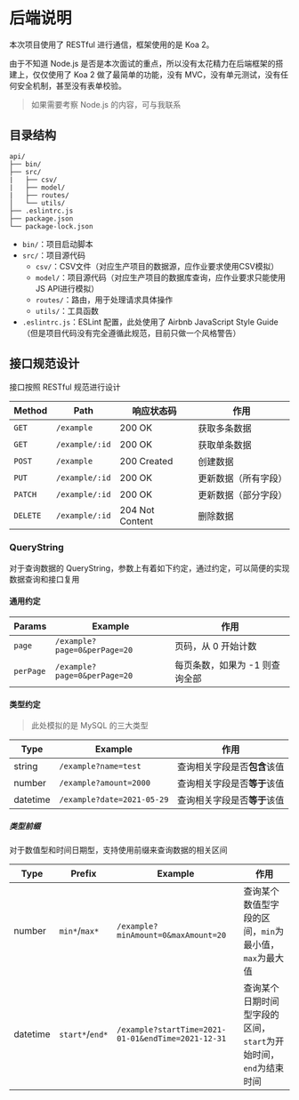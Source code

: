 # 后端说明

本次项目使用了 RESTful 进行通信，框架使用的是 Koa 2。

由于不知道 Node.js 是否是本次面试的重点，所以没有太花精力在后端框架的搭建上，仅仅使用了 Koa 2 做了最简单的功能，没有 MVC，没有单元测试，没有任何安全机制，甚至没有表单校验。

> 如果需要考察 Node.js 的内容，可与我联系

## 目录结构

```
api/
├── bin/
├── src/
|   ├── csv/
|   ├── model/
|   ├── routes/
│   └── utils/
├── .eslintrc.js
├── package.json
└── package-lock.json
```

- `bin/`：项目启动脚本
- `src/`：项目源代码
    - `csv/`：CSV文件（对应生产项目的数据源，应作业要求使用CSV模拟）
    - `model/`：项目源代码（对应生产项目的数据库查询，应作业要求只能使用JS API进行模拟）
    - `routes/`：路由，用于处理请求具体操作
    - `utils/`：工具函数
- `.eslintrc.js`：ESLint 配置，此处使用了 Airbnb JavaScript Style Guide（但是项目代码没有完全遵循此规范，目前只做一个风格警告）

## 接口规范设计

接口按照 RESTful 规范进行设计

| Method | Path | 响应状态码 | 作用 |
|--------|------|----------|-----|
| `GET` | `/example` | 200 OK | 获取多条数据 |
| `GET` | `/example/:id` | 200 OK | 获取单条数据 |
| `POST` | `/example` | 200 Created | 创建数据 |
| `PUT` | `/example/:id` | 200 OK | 更新数据（所有字段） |
| `PATCH` | `/example/:id` | 200 OK | 更新数据（部分字段） |
| `DELETE` | `/example/:id` | 204 Not Content | 删除数据 |

### QueryString

对于查询数据的 QueryString，参数上有着如下约定，通过约定，可以简便的实现数据查询和接口复用

#### 通用约定

| Params | Example | 作用 |
|--------|---------|-----|
| `page` | `/example?page=0&perPage=20` | 页码，从 0 开始计数 |
| `perPage` | `/example?page=0&perPage=20` | 每页条数，如果为 -1 则查询全部 |

#### 类型约定

> 此处模拟的是 MySQL 的三大类型

| Type | Example | 作用 |
|--------|---------|-----|
| string | `/example?name=test` | 查询相关字段是否**包含**该值 |
| number | `/example?amount=2000` | 查询相关字段是否**等于**该值 |
| datetime | `/example?date=2021-05-29` | 查询相关字段是否**等于**该值 |

##### 类型前缀

对于数值型和时间日期型，支持使用前缀来查询数据的相关区间

| Type | Prefix | Example | 作用 |
|------|--------|---------|-----|
| number | `min*`/`max*` | `/example?minAmount=0&maxAmount=20` | 查询某个数值型字段的区间，`min`为最小值，`max`为最大值 |
| datetime | `start*`/`end*` | `/example?startTime=2021-01-01&endTime=2021-12-31` | 查询某个日期时间型字段的区间，`start`为开始时间，`end`为结束时间 |
